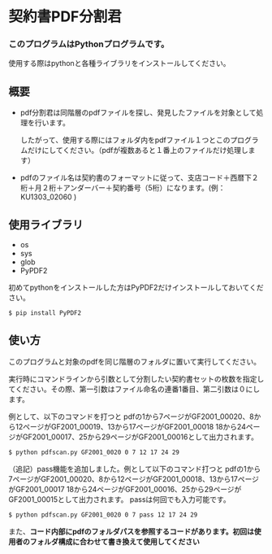 # 契約書PDF分割君


### このプログラムはPythonプログラムです。

使用する際はpythonと各種ライブラリをインストールしてください。

## 概要

- pdf分割君は同階層のpdfファイルを探し、発見したファイルを対象として処理を行います。

    したがって、使用する際にはフォルダ内をpdfファイル１つとこのプログラムだけにしてください。（pdfが複数あると１番上のファイルだけ処理します）

- pdfのファイル名は契約書のフォーマットに従って、支店コード＋西暦下２桁＋月２桁＋アンダーバー＋契約番号（5桁）になります。(例：KU1303_02060 )

## 使用ライブラリ

- os
- sys
- glob
- PyPDF2

初めてpythonをインストールした方はPyPDF2だけインストールしておいてください。
```bash
$ pip install PyPDF2
```

## 使い方

このプログラムと対象のpdfを同じ階層のフォルダに置いて実行してください。

実行時にコマンドラインから引数として分割したい契約書セットの枚数を指定してください。その際、第一引数はファイル命名の連番1番目、第二引数は０にします。

例として、以下のコマンドを打つと
pdfの1から7ページがGF2001_00020、8から12ページがGF2001_00019、13から17ページがGF2001_00018
18から24ページがGF2001_00017、25から29ページがGF2001_00016として出力されます。

```bash
$ python pdfscan.py GF2001_0020 0 7 12 17 24 29
```

（追記）pass機能を追加しました。例として以下のコマンド打つと
pdfの1から7ページがGF2001_00020、8から12ページがGF2001_00018、13から17ページがGF2001_00017
18から24ページがGF2001_00016、25から29ページがGF2001_00015として出力されます。
passは何回でも入力可能です。

```bash
$ python pdfscan.py GF2001_0020 0 7 pass 12 17 24 29
```

また、**コード内部にpdfのフォルダパスを参照するコードがあります。初回は使用者のフォルダ構成に合わせて書き換えて使用してください**